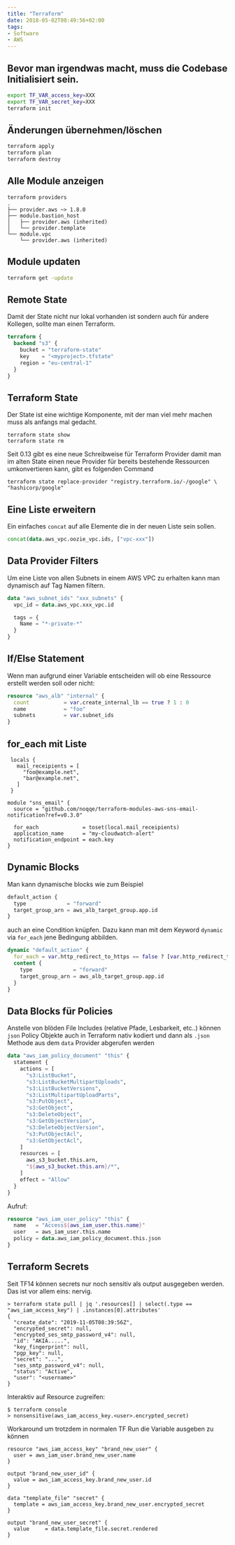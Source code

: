 ```yaml
---
title: "Terraform"
date: 2018-05-02T08:49:56+02:00
tags:
- Software
- AWS
---
```


## Bevor man irgendwas macht, muss die Codebase Initialisiert sein.

``` bash
export TF_VAR_access_key=XXX
export TF_VAR_secret_key=XXX
terraform init
```

## Änderungen übernehmen/löschen

``` bash
terraform apply
terraform plan
terraform destroy
```

## Alle Module anzeigen

```
terraform providers
.
├── provider.aws ~> 1.8.0
├── module.bastion_host
│   ├── provider.aws (inherited)
│   └── provider.template
└── module.vpc
    └── provider.aws (inherited)
```

## Module updaten

``` bash
terraform get -update
```

## Remote State

Damit der State nicht nur lokal vorhanden ist sondern auch für andere
Kollegen, sollte man einen Terraform.

``` terraform
terraform {
  backend "s3" {
    bucket = "terraform-state"
    key    = "<myproject>.tfstate"
    region = "eu-central-1"
  }
}
```

## Terraform State

Der State ist eine wichtige Komponente, mit der man viel mehr machen muss als
anfangs mal gedacht.

```
terraform state show
terraform state rm
```

Seit 0.13 gibt es eine neue Schreibweise für Terraform Provider
damit man im alten State einen neue Provider für bereits bestehende
Ressourcen umkonvertieren kann, gibt es folgenden Command

```
terraform state replace-provider "registry.terraform.io/-/google" \
"hashicorp/google"
```


## Eine Liste erweitern

Ein einfaches `concat` auf alle Elemente die in der neuen Liste sein sollen.

``` terraform
concat(data.aws_vpc.oozie_vpc.ids, ["vpc-xxx"])
```

## Data Provider Filters

Um eine Liste von allen Subnets in einem AWS VPC zu erhalten kann man
dynamisch auf Tag Namen filtern.

``` terraform
data "aws_subnet_ids" "xxx_subnets" {
  vpc_id = data.aws_vpc.xxx_vpc.id

  tags = {
    Name = "*-private-*"
  }
}
```

## If/Else Statement

Wenn man aufgrund einer Variable entscheiden will ob eine Ressource erstellt
werden soll oder nicht:

``` terraform
resource "aws_alb" "internal" {
  count           = var.create_internal_lb == true ? 1 : 0
  name            = "foo"
  subnets         = var.subnet_ids
}
```

## for_each mit Liste

```
 locals {
   mail_receipients = [
     "foo@example.net",
     "bar@example.net",
   ]
 }

module "sns_email" {
  source = "github.com/noqqe/terraform-modules-aws-sns-email-notification?ref=v0.3.0"

  for_each              = toset(local.mail_receipients)
  application_name      = "my-cloudwatch-alert"
  notification_endpoint = each.key
}
```

## Dynamic Blocks

Man kann dynamische blocks wie zum Beispiel

``` terraform
default_action {
  type             = "forward"
  target_group_arn = aws_alb_target_group.app.id
}
```

auch an eine Condition knüpfen. Dazu kann man mit dem Keyword `dynamic`
via `for_each` jene Bedingung abbilden.

``` terraform
dynamic "default_action" {
  for_each = var.http_redirect_to_https == false ? [var.http_redirect_to_https] : []
  content {
    type             = "forward"
    target_group_arn = aws_alb_target_group.app.id
  }
}
```

## Data Blocks für Policies

Anstelle von blöden File Includes (relative Pfade, Lesbarkeit, etc..) können
`json` Policy Objekte auch in Terraform nativ kodiert und dann als `.json`
Methode aus dem `data` Provider abgerufen werden

```terraform
data "aws_iam_policy_document" "this" {
  statement {
    actions = [
      "s3:ListBucket",
      "s3:ListBucketMultipartUploads",
      "s3:ListBucketVersions",
      "s3:ListMultipartUploadParts",
      "s3:PutObject",
      "s3:GetObject",
      "s3:DeleteObject",
      "s3:GetObjectVersion",
      "s3:DeleteObjectVersion",
      "s3:PutObjectAcl",
      "s3:GetObjectAcl",
    ]
    resources = [
      aws_s3_bucket.this.arn,
      "${aws_s3_bucket.this.arn}/*",
    ]
    effect = "Allow"
  }
}
```

Aufruf:

```terraform
resource "aws_iam_user_policy" "this" {
  name   = "Access${aws_iam_user.this.name}"
  user   = aws_iam_user.this.name
  policy = data.aws_iam_policy_document.this.json
}
```

## Terraform Secrets

Seit TF14 können secrets nur noch sensitiv als output ausgegeben werden.
Das ist vor allem eins: nervig.

```
> terraform state pull | jq '.resources[] | select(.type == "aws_iam_access_key") | .instances[0].attributes'
{
  "create_date": "2019-11-05T08:39:56Z",
  "encrypted_secret": null,
  "encrypted_ses_smtp_password_v4": null,
  "id": "AKIA.....",
  "key_fingerprint": null,
  "pgp_key": null,
  "secret": "...",
  "ses_smtp_password_v4": null,
  "status": "Active",
  "user": "<username>"
}
```

Interaktiv auf Resource zugreifen:

```
$ terraform console
> nonsensitive(aws_iam_access_key.<user>.encrypted_secret)
```

Workaround um trotzdem in normalen TF Run die Variable ausgeben zu können

```
resource "aws_iam_access_key" "brand_new_user" {
  user = aws_iam_user.brand_new_user.name
}

output "brand_new_user_id" {
  value = aws_iam_access_key.brand_new_user.id
}

data "template_file" "secret" {
  template = aws_iam_access_key.brand_new_user.encrypted_secret
}

output "brand_new_user_secret" {
  value     = data.template_file.secret.rendered
}
```
